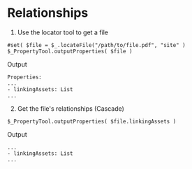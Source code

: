 # Relationships

1. Use the locator tool to get a file
```velocity
#set( $file = $_.locateFile("/path/to/file.pdf", "site" )
$_PropertyTool.outputProperties( $file )
```
Output
```
Properties:
...
- linkingAssets: List
...
```
2. Get the file's relationships (Cascade)
```
$_PropertyTool.outputProperties( $file.linkingAssets )
```
Output
```Properties:
...
- linkingAssets: List
...
```
